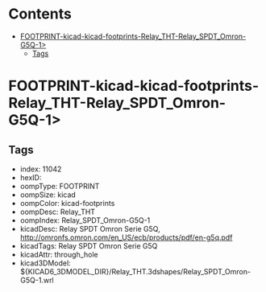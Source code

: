 



Contents
========

* [FOOTPRINT-kicad-kicad-footprints-Relay_THT-Relay_SPDT_Omron-G5Q-1>](#footprint-kicad-kicad-footprints-relay_tht-relay_spdt_omron-g5q-1)
	* [Tags](#tags)

# FOOTPRINT-kicad-kicad-footprints-Relay_THT-Relay_SPDT_Omron-G5Q-1>

## Tags

- index: 11042
- hexID: 
- oompType: FOOTPRINT
- oompSize: kicad
- oompColor: kicad-footprints
- oompDesc: Relay_THT
- oompIndex: Relay_SPDT_Omron-G5Q-1
- kicadDesc: Relay SPDT Omron Serie G5Q, http://omronfs.omron.com/en_US/ecb/products/pdf/en-g5q.pdf
- kicadTags: Relay SPDT Omron Serie G5Q
- kicadAttr: through_hole
- kicad3DModel: ${KICAD6_3DMODEL_DIR}/Relay_THT.3dshapes/Relay_SPDT_Omron-G5Q-1.wrl
